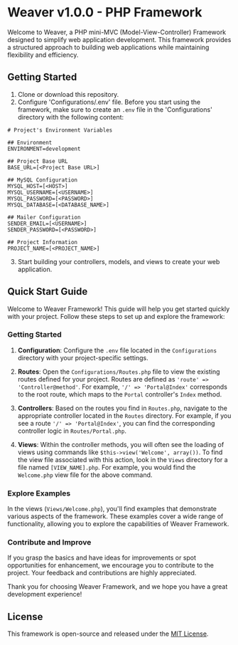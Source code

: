 # Weaver v1.0.0 - PHP Framework

Welcome to Weaver, a PHP mini-MVC (Model-View-Controller) Framework designed to simplify web application development. This framework provides a structured approach to building web applications while maintaining flexibility and efficiency.



## Getting Started

1. Clone or download this repository.
2. Configure 'Configurations/.env' file. Before you start using the framework, make sure to create an `.env` file in the 'Configurations' directory with the following content:
```env
# Project's Environment Variables

## Environment
ENVIRONMENT=development

## Project Base URL
BASE_URL=[<Project Base URL>]

## MySQL Configuration
MYSQL_HOST=[<HOST>]
MYSQL_USERNAME=[<USERNAME>]
MYSQL_PASSWORD=[<PASSWORD>]
MYSQL_DATABASE=[<DATABASE_NAME>]

## Mailer Configuration
SENDER_EMAIL=[<USERNAME>]
SENDER_PASSWORD=[<PASSWORD>]

## Project Information
PROJECT_NAME=[<PROJECT_NAME>]
```
3. Start building your controllers, models, and views to create your web application.



## Quick Start Guide

Welcome to Weaver Framework! This guide will help you get started quickly with your project. Follow these steps to set up and explore the framework:

### Getting Started

1. **Configuration**: Configure the `.env` file located in the `Configurations` directory with your project-specific settings.

2. **Routes**: Open the `Configurations/Routes.php` file to view the existing routes defined for your project. Routes are defined as `'route' => 'Controller@method'`. For example, `'/' => 'Portal@Index'` corresponds to the root route, which maps to the `Portal` controller's `Index` method.

3. **Controllers**: Based on the routes you find in `Routes.php`, navigate to the appropriate controller located in the `Routes` directory. For example, if you see a route `'/' => 'Portal@Index'`, you can find the corresponding controller logic in `Routes/Portal.php`.

4. **Views**: Within the controller methods, you will often see the loading of views using commands like `$this->view('Welcome', array())`. To find the view file associated with this action, look in the `Views` directory for a file named `[VIEW_NAME].php`. For example, you would find the `Welcome.php` view file for the above command.

### Explore Examples

In the views (`Views/Welcome.php`), you'll find examples that demonstrate various aspects of the framework. These examples cover a wide range of functionality, allowing you to explore the capabilities of Weaver Framework.

### Contribute and Improve

If you grasp the basics and have ideas for improvements or spot opportunities for enhancement, we encourage you to contribute to the project. Your feedback and contributions are highly appreciated.

Thank you for choosing Weaver Framework, and we hope you have a great development experience!



## License

This framework is open-source and released under the [MIT License](LICENSE).
